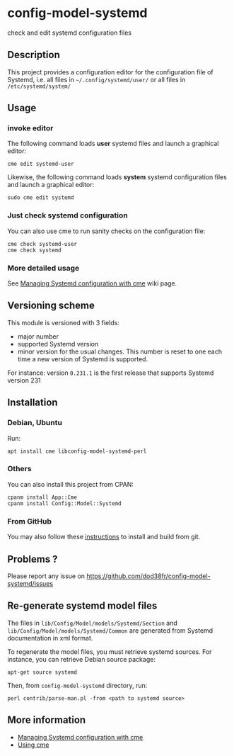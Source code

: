 # config-model-systemd

check and edit systemd configuration files

## Description

This project provides a configuration editor for the 
configuration file of Systemd, i.e. all files in `~/.config/systemd/user/` or
all files in `/etc/systemd/system/`

## Usage

### invoke editor

The following command loads **user** systemd files and launch a graphical
editor:

    cme edit systemd-user

Likewise, the following command loads **system** systemd configuration
files and launch a graphical editor:

    sudo cme edit systemd

### Just check systemd configuration

You can also use cme to run sanity checks on the configuration file:

    cme check systemd-user
    cme check systemd

### More detailed usage

See [Managing Systemd configuration with cme](https://github.com/dod38fr/config-model/wiki/Managing-systemd-configuration-with-cme)
wiki page.

## Versioning scheme

This module is versioned with 3 fields:

* major number
* supported Systemd version
* minor version for the usual changes. This number is reset to one each time a new version of Systemd is supported.

For instance: version `0.231.1` is the first release that supports Systemd version 231

## Installation

### Debian, Ubuntu

Run:

    apt install cme libconfig-model-systemd-perl

### Others

You can also install this project from CPAN:

    cpanm install App::Cme
    cpanm install Config::Model::Systemd

### From GitHub

You may also follow these [instructions](README.build-from-git) to install and build from git.

## Problems ?

Please report any issue on https://github.com/dod38fr/config-model-systemd/issues

## Re-generate systemd model files

The files in `lib/Config/Model/models/Systemd/Section` and
`lib/Config/Model/models/Systemd/Common` are generated from Systemd
documentation in xml format.

To regenerate the model files, you must retrieve systemd sources. For instance, you
can retrieve Debian source package:

    apt-get source systemd

Then, from `config-model-systemd` directory, run:

    perl contrib/parse-man.pl -from <path to systemd source>

## More information

* [Managing Systemd configuration with cme](https://github.com/dod38fr/config-model/wiki/Managing-systemd-configuration-with-cme)
* [Using cme](https://github.com/dod38fr/config-model/wiki/Using-cme)
